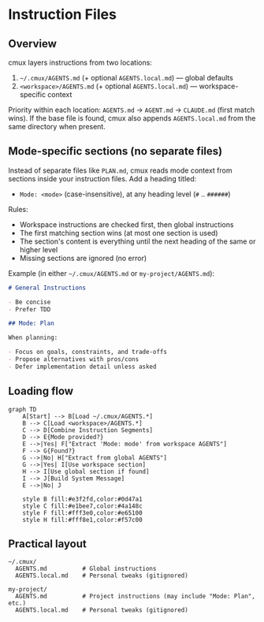 # Instruction Files

## Overview

cmux layers instructions from two locations:

1. `~/.cmux/AGENTS.md` (+ optional `AGENTS.local.md`) — global defaults
2. `<workspace>/AGENTS.md` (+ optional `AGENTS.local.md`) — workspace-specific context

Priority within each location: `AGENTS.md` → `AGENT.md` → `CLAUDE.md` (first match wins). If the base file is found, cmux also appends `AGENTS.local.md` from the same directory when present.

## Mode-specific sections (no separate files)

Instead of separate files like `PLAN.md`, cmux reads mode context from sections inside your instruction files. Add a heading titled:

- `Mode: <mode>` (case-insensitive), at any heading level (`#` .. `######`)

Rules:

- Workspace instructions are checked first, then global instructions
- The first matching section wins (at most one section is used)
- The section's content is everything until the next heading of the same or higher level
- Missing sections are ignored (no error)

<!-- Note to developers: This behavior is implemented in src/services/systemMessage.ts (search for extractModeSection). Keep this documentation in sync with code changes. -->

Example (in either `~/.cmux/AGENTS.md` or `my-project/AGENTS.md`):

```markdown
# General Instructions

- Be concise
- Prefer TDD

## Mode: Plan

When planning:

- Focus on goals, constraints, and trade-offs
- Propose alternatives with pros/cons
- Defer implementation detail unless asked
```

## Loading flow

```mermaid
graph TD
    A[Start] --> B[Load ~/.cmux/AGENTS.*]
    B --> C[Load <workspace>/AGENTS.*]
    C --> D[Combine Instruction Segments]
    D --> E{Mode provided?}
    E -->|Yes| F["Extract 'Mode: mode' from workspace AGENTS"]
    F --> G{Found?}
    G -->|No| H["Extract from global AGENTS"]
    G -->|Yes| I[Use workspace section]
    H --> I[Use global section if found]
    I --> J[Build System Message]
    E -->|No| J

    style B fill:#e3f2fd,color:#0d47a1
    style C fill:#e1bee7,color:#4a148c
    style F fill:#fff3e0,color:#e65100
    style H fill:#fff8e1,color:#f57c00
```

## Practical layout

```
~/.cmux/
  AGENTS.md          # Global instructions
  AGENTS.local.md    # Personal tweaks (gitignored)

my-project/
  AGENTS.md          # Project instructions (may include "Mode: Plan", etc.)
  AGENTS.local.md    # Personal tweaks (gitignored)
```
